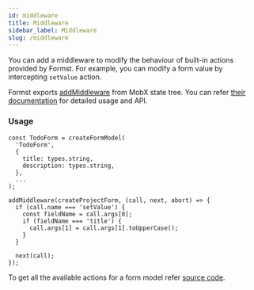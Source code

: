 ```yaml
---
id: middleware
title: Middleware
sidebar_label: Middleware
slug: /middleware
---
```


You can add a middleware to modify the behaviour of built-in actions provided by Formst. For example, you can modify a form value by intercepting `setValue` action.

Formst exports [addMiddleware](https://mobx-state-tree.js.org/concepts/middleware) from MobX state tree. You can refer [their documentation](https://mobx-state-tree.js.org/concepts/middleware) for detailed usage and API.

### Usage

```
const TodoForm = createFormModel(
  'TodoForm',
  {
    title: types.string,
    description: types.string,
  },
  ...
);

addMiddleware(createProjectForm, (call, next, abort) => {
  if (call.name === 'setValue') {
    const fieldName = call.args[0];
    if (fieldName === 'title') {
      call.args[1] = call.args[1].toUpperCase();
    }
  }

  next(call);
});
```

To get all the available actions for a form model refer [source code](https://github.com/formstjs/formst/blob/master/src/createFormModel.ts).